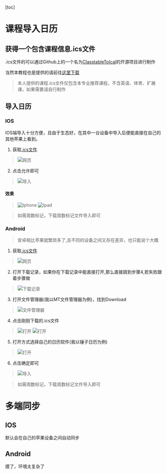 [toc]
# 课程导入日历
## 获得一个包含课程信息.ics文件

.ics文件的可以通过Github上的一个名为[ClasstableToIcal](https://github.com/SunsetYe66/ClasstableToIcal)的开源项目进行制作

当然本教程也是提供的请前往[这里下载](http://mackenia.xyz/file)

> 本人提供的课程.ics文件仅包含本专业推荐课程，不含英语、体育、扩展课，如果需要请自行制作

## 导入日历

### IOS

IOS端导入十分方便，且由于生态好，在其中一台设备中导入后便能直接在自己的其他苹果上看到。

1. 获取[.ics文件](http://mackenia.xyz/file)
> ![网页](IOS/web.png)
2. 点击允许即可
> ![导入](IOS/import.png)

#### 效果

> ![Iphone](IOS/exhibitphone.png)
> ![Ipad](IOS/exhibitpad.png)


> 如需周数标记，下载周数标记文件导入即可

### Android

> 安卓相比苹果就繁琐多了,且不同的设备之间又存在差异，也只能说个大概

1. 获取[.ics文件](http://mackenia.xyz/file)
> ![网页](Android/download.jpg)
2. 打开下载记录，如果你在下载记录中能直接打开,那么直接跳到步骤4,若失败跟着步骤做
> ![下载记录](Android/downloadHistory.jpg)
3. 打开文件管理器(我以MT文件管理器为例)，找到Download
> ![文件管理器](Android/file_lo.jpg)
4. 点击刚刚下载的.ics文件
> ![打开](Android/openwith_1.jpg)
> ![打开](Android/openwith_2.jpg)
5. 打开方式选择自己的日历软件(我以锤子日历为例)
> ![打开](Android/openwith_3.jpg)
6. 点击确定即可
> ![导入](Android/import.jpg)

> 如需周数标记，下载周数标记文件导入即可

# 多端同步

## IOS

默认会在自己的苹果设备之间自动同步

## Android

摸了，环境太复杂了
